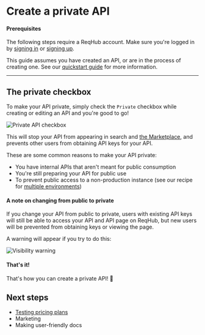 
# Create a private API

#### Prerequisites

The following steps require a ReqHub account. Make sure you're logged in by [signing in](https://reqhub.io/login) or [signing up](https://reqhub.io/create-account).

This guide assumes you have created an API, or are in the process of creating one. See our [quickstart guide](getting-started/quickstart) for more information.

----

## The private checkbox

To make your API private, simply check the `Private` checkbox while creating or editing an API and you're good to go!

![Private API checkbox](https://reqhubprod.blob.core.windows.net/public/docs/private-api.png)

This will stop your API from appearing in search and [the Marketplace](https://reqhub.io/marketplace),
and prevents other users from obtaining API keys for your API.

These are some common reasons to make your API private:
* You have internal APIs that aren't meant for public consumption
* You're still preparing your API for public use
* To prevent public access to a non-production instance (see our recipe for [multiple environments](/recipes/multiple-environments.md))

#### A note on changing from public to private

If you change your API from public to private, users with existing API keys will still be able to access your API and API page on ReqHub,
but new users will be prevented from obtaining keys or viewing the page.

A warning will appear if you try to do this:

![Visibility warning](https://reqhubprod.blob.core.windows.net/public/docs/confirm-visibility-change.png)

#### That's it!

That's how you can create a private API! &#x1f511;

## Next steps

* [Testing pricing plans](/recipes/simulating-pricing-plans)
* Marketing
* Making user-friendly docs

